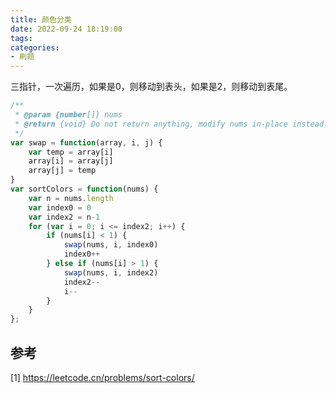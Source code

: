 ```yaml
---
title: 颜色分类
date: 2022-09-24 18:19:00
tags:
categories:
- 刷题
---
```


三指针，一次遍历，如果是0，则移动到表头，如果是2，则移动到表尾。
```javascript
/**
 * @param {number[]} nums
 * @return {void} Do not return anything, modify nums in-place instead.
 */
var swap = function(array, i, j) {
    var temp = array[i]
    array[i] = array[j]
    array[j] = temp
}
var sortColors = function(nums) {
    var n = nums.length
    var index0 = 0
    var index2 = n-1
    for (var i = 0; i <= index2; i++) {
        if (nums[i] < 1) {
            swap(nums, i, index0)
            index0++
        } else if (nums[i] > 1) {
            swap(nums, i, index2)
            index2--
            i--
        }
    }
};
```

## 参考
[1] https://leetcode.cn/problems/sort-colors/